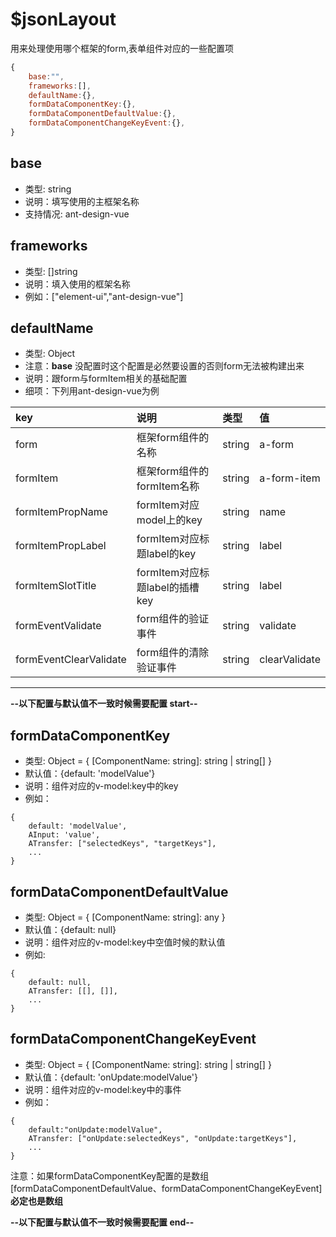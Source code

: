 # $jsonLayout

用来处理使用哪个框架的form,表单组件对应的一些配置项

```js
{
    base:"",
    frameworks:[],
    defaultName:{},
    formDataComponentKey:{},
    formDataComponentDefaultValue:{},
    formDataComponentChangeKeyEvent:{},
}
```

## base
- 类型: string <Badge text="建议必填" />
- 说明：填写使用的主框架名称
- 支持情况: ant-design-vue 

## frameworks
- 类型: []string 
- 说明：填入使用的框架名称
- 例如：["element-ui","ant-design-vue"]



## defaultName
- 类型: Object
- 注意：**base** 没配置时这个配置是必然要设置的否则form无法被构建出来
- 说明：跟form与formItem相关的基础配置
- 细项：下列用ant-design-vue为例
  
| key                    | 说明                           | 类型   | 值            |
| :--------------------- | :----------------------------- | :----- | :------------ |
| form                   | 框架form组件的名称             | string | a-form        |
| formItem               | 框架form组件的formItem名称     | string | a-form-item   |
| formItemPropName       | formItem对应model上的key       | string | name          |
| formItemPropLabel      | formItem对应标题label的key     | string | label         |
| formItemSlotTitle      | formItem对应标题label的插槽key | string | label         |
| formEventValidate      | form组件的验证事件             | string | validate      |
| formEventClearValidate | form组件的清除验证事件         | string | clearValidate |

---

**--以下配置与默认值不一致时候需要配置  start--**

## formDataComponentKey
- 类型: Object = { [ComponentName: string]: string | string[] }
- 默认值：{default: 'modelValue'}
- 说明：组件对应的v-model:key中的key
- 例如：
```js{2-3}
{
    default: 'modelValue',
    AInput: 'value',
    ATransfer: ["selectedKeys", "targetKeys"],
    ...
}
```
## formDataComponentDefaultValue
- 类型: Object = { [ComponentName: string]: any }
- 默认值：{default: null}
- 说明：组件对应的v-model:key中空值时候的默认值
- 例如: 
```js{2}
{
    default: null,
    ATransfer: [[], []],
    ...
}
```
## formDataComponentChangeKeyEvent
- 类型: Object = { [ComponentName: string]: string | string[] }
- 默认值：{default: 'onUpdate:modelValue'}
- 说明：组件对应的v-model:key中的事件
- 例如：
```js{2}
{
    default:"onUpdate:modelValue",
    ATransfer: ["onUpdate:selectedKeys", "onUpdate:targetKeys"],
    ...
}
```

注意：如果formDataComponentKey配置的是数组 [formDataComponentDefaultValue、formDataComponentChangeKeyEvent] **必定也是数组**

**--以下配置与默认值不一致时候需要配置  end--**